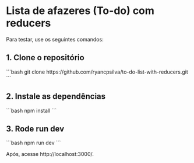 <h1>Lista de afazeres (To-do) com reducers</h1>

Para testar, use os seguintes comandos:
<h2>1. Clone o repositório</h2>
```bash
git clone https://github.com/ryancpsilva/to-do-list-with-reducers.git
```
<h2>2. Instale as dependências</h2>
```bash
npm install
```
<h2>3. Rode run dev</h2>
```bash
npm run dev
```

Após, acesse http://localhost:3000/.

